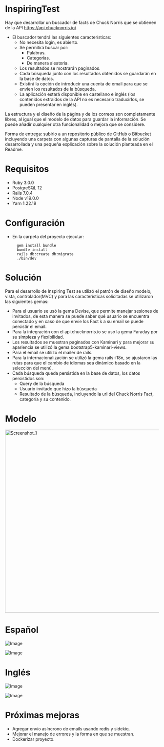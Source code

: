 # InspiringTest

Hay que desarrollar un buscador de facts de Chuck Norris que se obtienen de la API https://api.chucknorris.io/

- El buscador tendrá las siguientes características:
  - No necesita login, es abierto.
  - Se permitirá buscar por:
    - Palabras.
    - Categorías.
    - De manera aleatoria.
  - Los resultados se mostrarán paginados.
  - Cada búsqueda junto con los resultados obtenidos se guardarán en la base de datos.
  - Existirá la opción de introducir una cuenta de email para que se envíen los resultados de la búsqueda.
  - La aplicación estará disponible en castellano e inglés (los contenidos extraídos de la API no es necesario traducirlos, se pueden presentar en inglés).

La estructura y el diseño de la página y de los correos son completamente libres, al igual que el modelo de datos para guardar la información. Se puede añadir cualquier otra funcionalidad o mejora que se considere.

Forma de entrega: subirlo a un repositorio público de GitHub o Bitbucket incluyendo una carpeta con algunas capturas de pantalla de la solución desarrollada y una pequeña explicación sobre la solución planteada en el Readme.

# Requisitos

- Ruby 3.0.0
- PostgreSQL 12
- Rails 7.0.4
- Node v19.0.0
- Yarn 1.22.19

# Configuración
  - En la carpeta del proyecto ejecutar: 

      ```
        gem install bundle
        bundle install
        rails db:create db:migrate
        ./bin/dev
    ```
# Solución 

Para el desarrollo de Inspiring Test se utilizó el patrón de diseño modelo, vista, controlador(MVC) y para las características solicitadas se utilizaron las siguientes gemas:

- Para el usuario se usó la gema Devise, que permite manejar sesiones de invitados, de esta manera se puede saber qué usuario se encuentra conectado y en caso de que envíe los Fact ́s a su email se puede persistir el email.
- Para la integración con el api.chucknorris.io se usó la gema Faraday por su simpleza y flexibilidad.
- Los resultados se muestran paginados con Kaminari y para mejorar su apariencia se utilizó la gema bootstrap5-kaminari-views.
- Para el email se utilizó el mailer de rails.
- Para la internacionalización se utilizó la gema rails-i18n, se ajustaron las rutas para que el cambio de idiomas sea dinámico basado en la selección del menú.
- Cada búsqueda queda persistida en la base de datos, los datos persistidos son:
  - Query de la búsqueda
  - Usuario invitado que hizo la búsqueda
  - Resultado de la búsqueda, incluyendo la url del Chuck Norris Fact, categoría y su contenido.

# Modelo

<img width="600" alt="Screenshot_1" src="https://user-images.githubusercontent.com/4138880/201215838-b22a4f4f-0a1b-48bb-aa88-0ef7de8f67fc.png">

# Español

![Image](https://user-images.githubusercontent.com/4138880/201219094-47d472a9-dbc1-4d15-883f-a37a18dc99ef.png)

![Image](https://user-images.githubusercontent.com/4138880/201219095-0ba90e9b-7561-42ef-b147-532690eb068a.png)

# Inglés

![Image](https://user-images.githubusercontent.com/4138880/201219093-a13f36b8-ff3b-4674-aaac-fe319faf75e0.png)

![Image](https://user-images.githubusercontent.com/4138880/201219092-9c3bd33e-96bb-4eb7-a368-bf49974ed5bf.png)

# Próximas mejoras

- Agregar envío asíncrono de emails usando redis y sidekiq.
- Mejorar el manejo de errores y la forma en que se muestran.
- Dockerizar proyecto.
